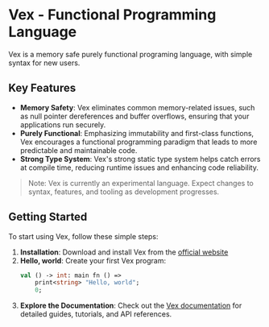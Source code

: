 # Vex - Functional Programming Language
Vex is a memory safe purely functional programing language, with simple syntax for new users.

## Key Features
- **Memory Safety**: Vex eliminates common memory-related issues, such as null pointer dereferences and buffer overflows, ensuring that your applications run securely.
- **Purely Functional**: Emphasizing immutability and first-class functions, Vex encourages a functional programming paradigm that leads to more predictable and maintainable code.
- **Strong Type System**: Vex's strong static type system helps catch errors at compile time, reducing runtime issues and enhancing code reliability.

> Note: Vex is currently an experimental language. Expect changes to syntax, features, and tooling as development progresses.

## Getting Started
To start using Vex, follow these simple steps:
1. **Installation**: Download and install Vex from the [official website](#)
2. **Hello, world**: Create your first Vex program:
    ```ocaml
    val () -> int: main fn () =>
        print<string> "Hello, world";
        0;
    ```
3. **Explore the Documentation**: Check out the [Vex documentation](/docs/vex/getting-started.md) for detailed guides, tutorials, and API references.